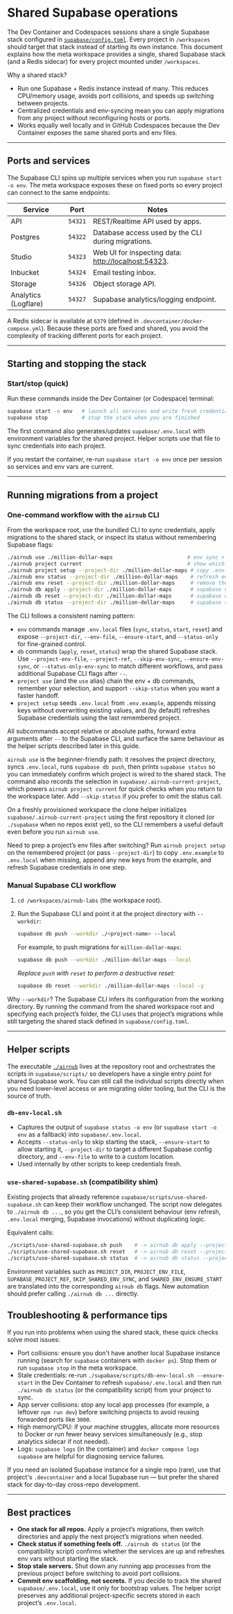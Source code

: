 # Shared Supabase operations

The Dev Container and Codespaces sessions share a single Supabase stack configured in [`supabase/config.toml`](../supabase/config.toml). Every project in `/workspaces` should target that stack instead of starting its own instance.
This document explains how the meta workspace provides a single, shared Supabase stack (and a Redis sidecar) for every project mounted under `/workspaces`.

Why a shared stack?

* Run one Supabase + Redis instance instead of many. This reduces CPU/memory usage, avoids port collisions, and speeds up switching between projects.
* Centralized credentials and env-syncing mean you can apply migrations from any project without reconfiguring hosts or ports.
* Works equally well locally and in GitHub Codespaces because the Dev Container exposes the same shared ports and env files.

---

## Ports and services

The Supabase CLI spins up multiple services when you run `supabase start -o env`. The meta workspace exposes these on fixed ports so every project can connect to the same endpoints:

| Service | Port | Notes |
| ------- | ---- | ----- |
| API | `54321` | REST/Realtime API used by apps. |
| Postgres | `54322` | Database access used by the CLI during migrations. |
| Studio | `54323` | Web UI for inspecting data: [http://localhost:54323](http://localhost:54323). |
| Inbucket | `54324` | Email testing inbox. |
| Storage | `54326` | Object storage API. |
| Analytics (Logflare) | `54327` | Supabase analytics/logging endpoint. |

A Redis sidecar is available at `6379` (defined in `.devcontainer/docker-compose.yml`). Because these ports are fixed and shared, you avoid the complexity of tracking different ports for each project.

---

## Starting and stopping the stack

### Start/stop (quick)

Run these commands inside the Dev Container (or Codespace) terminal:

```bash
supabase start -o env   # launch all services and write fresh credentials to supabase/.env.local
supabase stop           # stop the stack when you are finished
```

The first command also generates/updates `supabase/.env.local` with environment variables for the shared project. Helper scripts use that file to sync credentials into each project.

If you restart the container, re-run `supabase start -o env` once per session so services and env vars are current.

---

## Running migrations from a project

### One-command workflow with the `airnub` CLI

From the workspace root, use the bundled CLI to sync credentials, apply migrations to the shared stack, or inspect its status without remembering Supabase flags:

```bash
./airnub use ./million-dollar-maps                        # env sync + migrations + status in one step
./airnub project current                                  # show which project was activated last
./airnub project setup --project-dir ./million-dollar-maps # copy .env.example, append missing keys, sync Supabase env vars
./airnub env status --project-dir ./million-dollar-maps    # refresh env vars from a running stack
./airnub env reset --project-dir ./million-dollar-maps     # remove the generated Supabase env file
./airnub db apply --project-dir ./million-dollar-maps      # supabase db push --local
./airnub db reset --project-dir ./million-dollar-maps      # supabase db reset --local -y
./airnub db status --project-dir ./million-dollar-maps     # supabase status -o env
```

The CLI follows a consistent naming pattern:

* `env` commands manage `.env.local` files (`sync`, `status`, `start`, `reset`) and expose `--project-dir`, `--env-file`, `--ensure-start`, and `--status-only` for fine-grained control.
* `db` commands (`apply`, `reset`, `status`) wrap the shared Supabase stack. Use `--project-env-file`, `--project-ref`, `--skip-env-sync`, `--ensure-env-sync`, or `--status-only-env-sync` to match different workflows, and pass additional Supabase CLI flags after `--`.
* `project use` (and the `use` alias) chain the env + db commands, remember your selection, and support `--skip-status` when you want a faster handoff.
* `project setup` seeds `.env.local` from `.env.example`, appends missing keys without overwriting existing values, and (by default) refreshes Supabase credentials using the last remembered project.

All subcommands accept relative or absolute paths, forward extra arguments after `--` to the Supabase CLI, and surface the same behaviour as the helper scripts described later in this guide.

`airnub use` is the beginner-friendly path: it resolves the project directory, syncs `.env.local`, runs `supabase db push`, then prints `supabase status` so you can immediately confirm which project is wired to the shared stack. The command also records the selection in `supabase/.airnub-current-project`, which powers `airnub project current` for quick checks when you return to the workspace later. Add `--skip-status` if you prefer to omit the status call.

On a freshly provisioned workspace the clone helper initializes `supabase/.airnub-current-project` using the first repository it cloned (or `./supabase` when no repos exist yet), so the CLI remembers a useful default even before you run `airnub use`.

Need to prep a project’s env files after switching? Run `airnub project setup` on the remembered project (or pass `--project-dir`) to copy `.env.example` to `.env.local` when missing, append any new keys from the example, and refresh Supabase credentials in one step.

### Manual Supabase CLI workflow

1. `cd /workspaces/airnub-labs` (the workspace root).
2. Run the Supabase CLI and point it at the project directory with `--workdir`:

   ```bash
   supabase db push --workdir ./<project-name> --local
   ```

   For example, to push migrations for `million-dollar-maps`:

   ```bash
   supabase db push --workdir ./million-dollar-maps --local
   ```

   *Replace `push` with `reset` to perform a destructive reset:*

   ```bash
   supabase db reset --workdir ./million-dollar-maps --local -y
   ```

Why `--workdir`? The Supabase CLI infers its configuration from the working directory. By running the command from the shared workspace root and specifying each project’s folder, the CLI uses that project’s migrations while still targeting the shared stack defined in `supabase/config.toml`.

---

## Helper scripts

The executable [`./airnub`](../airnub) lives at the repository root and orchestrates the scripts in `supabase/scripts/` so developers have a single entry point for shared Supabase work. You can still call the individual scripts directly when you need lower-level access or are migrating older tooling, but the CLI is the source of truth.

### `db-env-local.sh`

* Captures the output of `supabase status -o env` (or `supabase start -o env` as a fallback) into `supabase/.env.local`.
* Accepts `--status-only` to skip starting the stack, `--ensure-start` to allow starting it, `--project-dir` to target a different Supabase config directory, and `--env-file` to write to a custom location.
* Used internally by other scripts to keep credentials fresh.

### `use-shared-supabase.sh` (compatibility shim)

Existing projects that already reference `supabase/scripts/use-shared-supabase.sh` can keep their workflow unchanged. The script now delegates to `./airnub db ...`, so you get the CLI’s consistent behaviour (env refresh, `.env.local` merging, Supabase invocations) without duplicating logic.

Equivalent calls:

```bash
./scripts/use-shared-supabase.sh push    # -> airnub db apply --project-dir "$(pwd)"
./scripts/use-shared-supabase.sh reset   # -> airnub db reset --project-dir "$(pwd)"
./scripts/use-shared-supabase.sh status  # -> airnub db status --project-dir "$(pwd)"
```

Environment variables such as `PROJECT_DIR`, `PROJECT_ENV_FILE`, `SUPABASE_PROJECT_REF`, `SKIP_SHARED_ENV_SYNC`, and `SHARED_ENV_ENSURE_START` are translated into the corresponding `airnub db` flags. New automation should prefer calling `./airnub db ...` directly.

## Troubleshooting & performance tips

If you run into problems when using the shared stack, these quick checks solve most issues:

* Port collisions: ensure you don't have another local Supabase instance running (search for `supabase` containers with `docker ps`). Stop them or run `supabase stop` in the meta workspace.
* Stale credentials: re-run `./supabase/scripts/db-env-local.sh --ensure-start` in the Dev Container to refresh `supabase/.env.local` and then run `./airnub db status` (or the compatibility script) from your project to sync.
* App server collisions: stop any local app processes (for example, a leftover `npm run dev`) before switching projects to avoid reusing forwarded ports like `3000`.
* High memory/CPU: if your machine struggles, allocate more resources to Docker or run fewer heavy services simultaneously (e.g., stop analytics sidecar if not needed).
* Logs: `supabase logs` (in the container) and `docker compose logs supabase` are helpful for diagnosing service failures.

If you need an isolated Supabase instance for a single repo (rare), use that project's `.devcontainer` and a local Supabase run — but prefer the shared stack for day-to-day cross-repo development.

---

## Best practices

* **One stack for all repos.** Apply a project’s migrations, then switch directories and apply the next project’s migrations when needed.
* **Check status if something feels off.** `./airnub db status` (or the compatibility script) confirms whether the services are up and refreshes env vars without starting the stack.
* **Stop stale servers.** Shut down any running app processes from the previous project before switching to avoid port collisions.
* **Commit env scaffolding, not secrets.** If you decide to track the shared `supabase/.env.local`, use it only for bootstrap values. The helper script preserves any additional project-specific secrets stored in each project’s `.env.local`.
